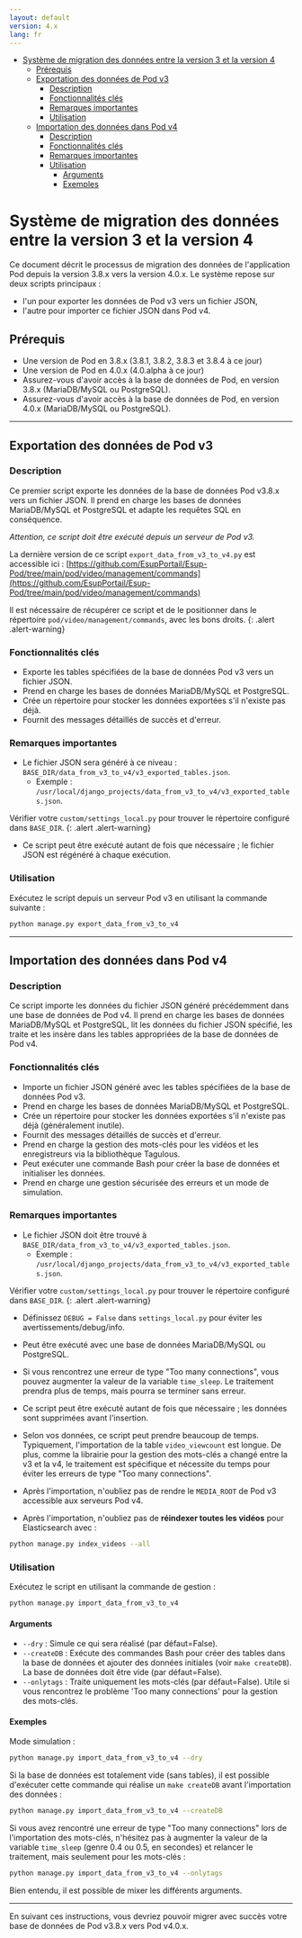 ```yaml
---
layout: default
version: 4.x
lang: fr
---
```


- [Système de migration des données entre la version 3 et la version 4](#système-de-migration-des-données-entre-la-version-3-et-la-version-4)
  - [Prérequis](#prérequis)
  - [Exportation des données de Pod v3](#exportation-des-données-de-pod-v3)
    - [Description](#description)
    - [Fonctionnalités clés](#fonctionnalités-clés)
    - [Remarques importantes](#remarques-importantes)
    - [Utilisation](#utilisation)
  - [Importation des données dans Pod v4](#importation-des-données-dans-pod-v4)
    - [Description](#description-1)
    - [Fonctionnalités clés](#fonctionnalités-clés-1)
    - [Remarques importantes](#remarques-importantes-1)
    - [Utilisation](#utilisation-1)
      - [Arguments](#arguments)
      - [Exemples](#exemples)



# Système de migration des données entre la version 3 et la version 4

Ce document décrit le processus de migration des données de l'application Pod depuis la version 3.8.x vers la version 4.0.x.
Le système repose sur deux scripts principaux :
- l'un pour exporter les données de Pod v3 vers un fichier JSON,
- l'autre pour importer ce fichier JSON dans Pod v4.

## Prérequis

- Une version de Pod en 3.8.x (3.8.1, 3.8.2, 3.8.3 et 3.8.4 à ce jour)
- Une version de Pod en 4.0.x (4.0.alpha à ce jour)
- Assurez-vous d'avoir accès à la base de données de Pod, en version 3.8.x (MariaDB/MySQL ou PostgreSQL).
- Assurez-vous d'avoir accès à la base de données de Pod, en version 4.0.x (MariaDB/MySQL ou PostgreSQL).

---

## Exportation des données de Pod v3

### Description

Ce premier script exporte les données de la base de données Pod v3.8.x vers un fichier JSON. Il prend en charge les bases de données MariaDB/MySQL et PostgreSQL et adapte les requêtes SQL en conséquence.

*Attention, ce script doit être exécuté depuis un serveur de Pod v3.*

La dernière version de ce script `export_data_from_v3_to_v4.py` est accessible ici : [https://github.com/EsupPortail/Esup-Pod/tree/main/pod/video/management/commands](https://github.com/EsupPortail/Esup-Pod/tree/main/pod/video/management/commands)

Il est nécessaire de récupérer ce script et de le positionner dans le répertoire `pod/video/management/commands`, avec les bons droits.
{: .alert .alert-warning}

### Fonctionnalités clés

- Exporte les tables spécifiées de la base de données Pod v3 vers un fichier JSON.
- Prend en charge les bases de données MariaDB/MySQL et PostgreSQL.
- Crée un répertoire pour stocker les données exportées s'il n'existe pas déjà.
- Fournit des messages détaillés de succès et d'erreur.

### Remarques importantes

- Le fichier JSON sera généré à ce niveau : `BASE_DIR/data_from_v3_to_v4/v3_exported_tables.json`.
  - Exemple : `/usr/local/django_projects/data_from_v3_to_v4/v3_exported_tables.json`.

Vérifier votre `custom/settings_local.py` pour trouver le répertoire configuré dans `BASE_DIR`.
{: .alert .alert-warning}

- Ce script peut être exécuté autant de fois que nécessaire ; le fichier JSON est régénéré à chaque exécution.

### Utilisation

Exécutez le script depuis un serveur Pod v3 en utilisant la commande suivante :

```bash
python manage.py export_data_from_v3_to_v4
```

---

## Importation des données dans Pod v4

### Description

Ce script importe les données du fichier JSON généré précédemment dans une base de données de Pod v4. Il prend en charge les bases de données MariaDB/MySQL et PostgreSQL, lit les données du fichier JSON spécifié, les traite et les insère dans les tables appropriées de la base de données de Pod v4.

### Fonctionnalités clés

- Importe un fichier JSON généré avec les tables spécifiées de la base de données Pod v3.
- Prend en charge les bases de données MariaDB/MySQL et PostgreSQL.
- Crée un répertoire pour stocker les données exportées s'il n'existe pas déjà (généralement inutile).
- Fournit des messages détaillés de succès et d'erreur.
- Prend en charge la gestion des mots-clés pour les vidéos et les enregistreurs via la bibliothèque Tagulous.
- Peut exécuter une commande Bash pour créer la base de données et initialiser les données.
- Prend en charge une gestion sécurisée des erreurs et un mode de simulation.

### Remarques importantes

- Le fichier JSON doit être trouvé à `BASE_DIR/data_from_v3_to_v4/v3_exported_tables.json`.
  - Exemple : `/usr/local/django_projects/data_from_v3_to_v4/v3_exported_tables.json`.

Vérifier votre `custom/settings_local.py` pour trouver le répertoire configuré dans `BASE_DIR`.
{: .alert .alert-warning}

- Définissez `DEBUG = False` dans `settings_local.py` pour éviter les avertissements/debug/info.

- Peut être exécuté avec une base de données MariaDB/MySQL ou PostgreSQL.

- Si vous rencontrez une erreur de type "Too many connections", vous pouvez augmenter la valeur de la variable `time_sleep`.
  Le traitement prendra plus de temps, mais pourra se terminer sans erreur.

- Ce script peut être exécuté autant de fois que nécessaire ; les données sont supprimées avant l'insertion.

- Selon vos données, ce script peut prendre beaucoup de temps. Typiquement, l'importation de la table `video_viewcount` est longue.
  De plus, comme la librairie pour la gestion des mots-clés a changé entre la v3 et la v4, le traitement est spécifique et nécessite du temps pour éviter les erreurs de type "Too many connections".
  
- Après l'importation, n'oubliez pas de rendre le `MEDIA_ROOT` de Pod v3 accessible aux serveurs Pod v4.
  
- Après l'importation, n'oubliez pas de **réindexer toutes les vidéos** pour Elasticsearch avec :

```bash
python manage.py index_videos --all
```

### Utilisation

Exécutez le script en utilisant la commande de gestion :

```bash
python manage.py import_data_from_v3_to_v4
```

#### Arguments

- `--dry` : Simule ce qui sera réalisé (par défaut=False).
- `--createDB` : Exécute des commandes Bash pour créer des tables dans la base de données et ajouter des données initiales (voir `make createDB`). La base de données doit être vide (par défaut=False).
- `--onlytags` : Traite uniquement les mots-clés (par défaut=False). Utile si vous rencontrez le problème 'Too many connections' pour la gestion des mots-clés.

#### Exemples

Mode simulation :
```bash
python manage.py import_data_from_v3_to_v4 --dry
```

Si la base de données est totalement vide (sans tables), il est possible d'exécuter cette commande qui réalise un `make createDB` avant l'importation des données :
```bash
python manage.py import_data_from_v3_to_v4 --createDB
```

Si vous avez rencontré une erreur de type "Too many connections" lors de l'importation des mots-clés, n'hésitez pas à augmenter la valeur de la variable `time_sleep` (genre 0.4 ou 0.5, en secondes) et relancer le traitement, mais seulement pour les mots-clés :
```bash
python manage.py import_data_from_v3_to_v4 --onlytags
```

Bien entendu, il est possible de mixer les différents arguments.

---

En suivant ces instructions, vous devriez pouvoir migrer avec succès votre base de données de Pod v3.8.x vers Pod v4.0.x.
